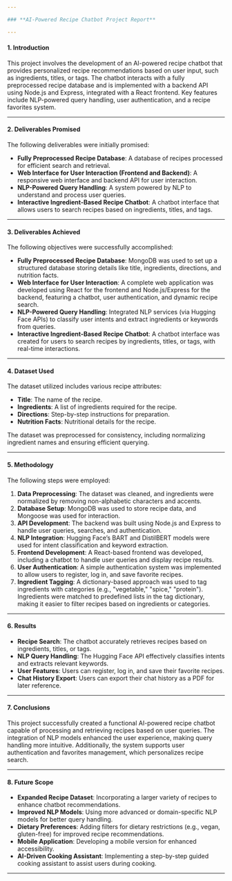```yaml
---

### **AI-Powered Recipe Chatbot Project Report**

---
```


#### **1. Introduction**

This project involves the development of an AI-powered recipe chatbot that provides personalized recipe recommendations based on user input, such as ingredients, titles, or tags. The chatbot interacts with a fully preprocessed recipe database and is implemented with a backend API using Node.js and Express, integrated with a React frontend. Key features include NLP-powered query handling, user authentication, and a recipe favorites system.

---

#### **2. Deliverables Promised**

The following deliverables were initially promised:

- **Fully Preprocessed Recipe Database**: A database of recipes processed for efficient search and retrieval.
- **Web Interface for User Interaction (Frontend and Backend)**: A responsive web interface and backend API for user interaction.
- **NLP-Powered Query Handling**: A system powered by NLP to understand and process user queries.
- **Interactive Ingredient-Based Recipe Chatbot**: A chatbot interface that allows users to search recipes based on ingredients, titles, and tags.

---

#### **3. Deliverables Achieved**

The following objectives were successfully accomplished:

- **Fully Preprocessed Recipe Database**: MongoDB was used to set up a structured database storing details like title, ingredients, directions, and nutrition facts.
- **Web Interface for User Interaction**: A complete web application was developed using React for the frontend and Node.js/Express for the backend, featuring a chatbot, user authentication, and dynamic recipe search.
- **NLP-Powered Query Handling**: Integrated NLP services (via Hugging Face APIs) to classify user intents and extract ingredients or keywords from queries.
- **Interactive Ingredient-Based Recipe Chatbot**: A chatbot interface was created for users to search recipes by ingredients, titles, or tags, with real-time interactions.

---

#### **4. Dataset Used**

The dataset utilized includes various recipe attributes:

- **Title**: The name of the recipe.
- **Ingredients**: A list of ingredients required for the recipe.
- **Directions**: Step-by-step instructions for preparation.
- **Nutrition Facts**: Nutritional details for the recipe.

The dataset was preprocessed for consistency, including normalizing ingredient names and ensuring efficient querying.

---

#### **5. Methodology**

The following steps were employed:

1. **Data Preprocessing**: The dataset was cleaned, and ingredients were normalized by removing non-alphabetic characters and accents.
2. **Database Setup**: MongoDB was used to store recipe data, and Mongoose was used for interaction.
3. **API Development**: The backend was built using Node.js and Express to handle user queries, searches, and authentication.
4. **NLP Integration**: Hugging Face’s BART and DistilBERT models were used for intent classification and keyword extraction.
5. **Frontend Development**: A React-based frontend was developed, including a chatbot to handle user queries and display recipe results.
6. **User Authentication**: A simple authentication system was implemented to allow users to register, log in, and save favorite recipes.
7. **Ingredient Tagging**: A dictionary-based approach was used to tag ingredients with categories (e.g., "vegetable," "spice," "protein"). Ingredients were matched to predefined lists in the tag dictionary, making it easier to filter recipes based on ingredients or categories.

---

#### **6. Results**

- **Recipe Search**: The chatbot accurately retrieves recipes based on ingredients, titles, or tags.
- **NLP Query Handling**: The Hugging Face API effectively classifies intents and extracts relevant keywords.
- **User Features**: Users can register, log in, and save their favorite recipes.
- **Chat History Export**: Users can export their chat history as a PDF for later reference.

---

#### **7. Conclusions**

This project successfully created a functional AI-powered recipe chatbot capable of processing and retrieving recipes based on user queries. The integration of NLP models enhanced the user experience, making query handling more intuitive. Additionally, the system supports user authentication and favorites management, which personalizes recipe search.

---

#### **8. Future Scope**

- **Expanded Recipe Dataset**: Incorporating a larger variety of recipes to enhance chatbot recommendations.
- **Improved NLP Models**: Using more advanced or domain-specific NLP models for better query handling.
- **Dietary Preferences**: Adding filters for dietary restrictions (e.g., vegan, gluten-free) for improved recipe recommendations.
- **Mobile Application**: Developing a mobile version for enhanced accessibility.
- **AI-Driven Cooking Assistant**: Implementing a step-by-step guided cooking assistant to assist users during cooking.

---
